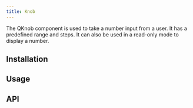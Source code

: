 ```yaml
---
title: Knob
---
```


The QKnob component is used to take a number input from a user. It has a predefined range and steps. It can also be used in a read-only mode to display a number.

## Installation
<doc-installation components="QKnob" />

## Usage
<doc-example title="Standard" file="QKnob/Standard" />

## API
<doc-api file="QKnob" />

